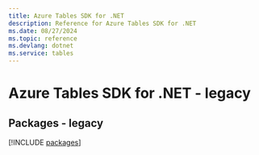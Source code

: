 ```yaml
---
title: Azure Tables SDK for .NET
description: Reference for Azure Tables SDK for .NET
ms.date: 08/27/2024
ms.topic: reference
ms.devlang: dotnet
ms.service: tables
---
```

# Azure Tables SDK for .NET - legacy
## Packages - legacy
[!INCLUDE [packages](tables-index.md)]